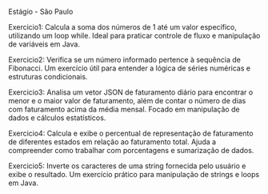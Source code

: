 Estágio - São Paulo

Exercicio1:
Calcula a soma dos números de 1 até um valor específico, utilizando um loop while. Ideal para praticar controle de fluxo e manipulação de variáveis em Java.

Exercicio2:
Verifica se um número informado pertence à sequência de Fibonacci. Um exercício útil para entender a lógica de séries numéricas e estruturas condicionais.

Exercicio3:
Analisa um vetor JSON de faturamento diário para encontrar o menor e o maior valor de faturamento, além de contar o número de dias com faturamento acima da média mensal. Focado em manipulação de dados e cálculos estatísticos.

Exercicio4:
Calcula e exibe o percentual de representação de faturamento de diferentes estados em relação ao faturamento total. Ajuda a compreender como trabalhar com porcentagens e sumarização de dados.

Exercicio5:
Inverte os caracteres de uma string fornecida pelo usuário e exibe o resultado. Um exercício prático para manipulação de strings e loops em Java.

